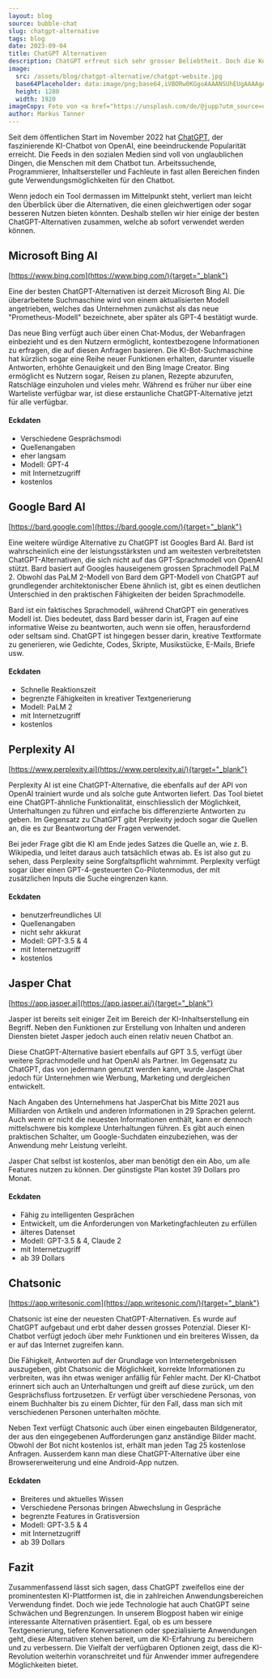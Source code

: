 ```yaml
---
layout: blog
source: bubble-chat
slug: chatgpt-alternative
tags: blog
date: 2023-09-04
title: ChatGPT Alternativen
description: ChatGPT erfreut sich sehr grosser Beliebtheit. Doch die Konkurrenz schläft nicht. In diesem Blogpost stellen wir einige gute Alternativen zum populären KI-Chatbot vor. 
image:
  src: /assets/blog/chatgpt-alternative/chatgpt-website.jpg
  base64Placeholder: data:image/png;base64,iVBORw0KGgoAAAANSUhEUgAAAAgAAAAFCAIAAAD38zoCAAAACXBIWXMAAAsTAAALEwEAmpwYAAAAiElEQVR4nAF9AIL/AFaZR227W37Pal2iUFV3UDs8OSMTFBcBAABgqVCq75TA9qF5zWtiq1FTlEQyXTMXHxcAXKJM2/S+4v/el9ujX6dOXYhfYWlrDzEVAJDBhqTUoIPInKfav1SXSnFPeGszeCAjJAA5cDdEfzhGgTlKhzyrm7n/k/9wZ3tOik8WljbSRcOpUgAAAABJRU5ErkJggg==
  height: 1280
  width: 1920
imageCopy: Foto von <a href="https://unsplash.com/de/@jupp?utm_source=unsplash&utm_medium=referral&utm_content=creditCopyText">Jonathan Kemper</a> auf <a href="https://unsplash.com/de/fotos/5yuRImxKOcU?utm_source=unsplash&utm_medium=referral&utm_content=creditCopyText">Unsplash</a>
author: Markus Tanner
---
```


Seit dem öffentlichen Start im November 2022 hat [ChatGPT](/glossar/chatgpt/), der faszinierende KI-Chatbot von OpenAI, eine beeindruckende Popularität erreicht. Die Feeds in den sozialen Medien sind voll von unglaublichen Dingen, die Menschen mit dem Chatbot tun. Arbeitssuchende, Programmierer, Inhaltsersteller und Fachleute in fast allen Bereichen finden gute Verwendungsmöglichkeiten für den Chatbot.

Wenn jedoch ein Tool dermassen im Mittelpunkt steht, verliert man leicht den Überblick über die Alternativen, die einen gleichwertigen oder sogar besseren Nutzen bieten könnten. Deshalb stellen wir hier einige der besten ChatGPT-Alternativen zusammen, welche ab sofort verwendet werden können.

## Microsoft Bing AI

[https://www.bing.com](https://www.bing.com/){target="_blank"}

Eine der besten ChatGPT-Alternativen ist derzeit Microsoft Bing AI. Die überarbeitete Suchmaschine wird von einem aktualisierten Modell angetrieben, welches das Unternehmen zunächst als das neue "Prometheus-Modell" bezeichnete, aber später als GPT-4 bestätigt wurde.

Das neue Bing verfügt auch über einen Chat-Modus, der Webanfragen einbezieht und es den Nutzern ermöglicht, kontextbezogene Informationen zu erfragen, die auf diesen Anfragen basieren. Die KI-Bot-Suchmaschine hat kürzlich sogar eine Reihe neuer Funktionen erhalten, darunter visuelle Antworten, erhöhte Genauigkeit und den Bing Image Creator. Bing ermöglicht es Nutzern sogar, Reisen zu planen, Rezepte abzurufen, Ratschläge einzuholen und vieles mehr. Während es früher nur über eine Warteliste verfügbar war, ist diese erstaunliche ChatGPT-Alternative jetzt für alle verfügbar.

#### Eckdaten

- Verschiedene Gesprächsmodi
- Quellenangaben
- eher langsam
- Modell: GPT-4
- mit Internetzugriff
- kostenlos

## Google Bard AI

[https://bard.google.com](https://bard.google.com/){target="_blank"}

Eine weitere würdige Alternative zu ChatGPT ist Googles Bard AI. Bard ist wahrscheinlich eine der leistungsstärksten und am weitesten verbreitetsten ChatGPT-Alternativen, die sich nicht auf das GPT-Sprachmodell von OpenAI stützt. Bard basiert auf Googles hauseigenem grossen Sprachmodell PaLM 2. Obwohl das PaLM 2-Modell von Bard dem GPT-Modell von ChatGPT auf grundlegender architektonischer Ebene ähnlich ist, gibt es einen deutlichen Unterschied in den praktischen Fähigkeiten der beiden Sprachmodelle.

Bard ist ein faktisches Sprachmodell, während ChatGPT ein generatives Modell ist. Dies bedeutet, dass Bard besser darin ist, Fragen auf eine informative Weise zu beantworten, auch wenn sie offen, herausfordernd oder seltsam sind. ChatGPT ist hingegen besser darin, kreative Textformate zu generieren, wie Gedichte, Codes, Skripte, Musikstücke, E-Mails, Briefe usw.

#### Eckdaten

- Schnelle Reaktionszeit
- begrenzte Fähigkeiten in kreativer Textgenerierung
- Modell: PaLM 2
- mit Internetzugriff
- kostenlos

## Perplexity AI

[https://www.perplexity.ai](https://www.perplexity.ai/){target="_blank"}

Perplexity AI ist eine ChatGPT-Alternative, die ebenfalls auf der API von OpenAI trainiert wurde und als solche gute Antworten liefert. Das Tool bietet eine ChatGPT-ähnliche Funktionalität, einschliesslich der Möglichkeit, Unterhaltungen zu führen und einfache bis differenzierte Antworten zu geben. Im Gegensatz zu ChatGPT gibt Perplexity jedoch sogar die Quellen an, die es zur Beantwortung der Fragen verwendet.

Bei jeder Frage gibt die KI am Ende jedes Satzes die Quelle an, wie z. B. Wikipedia, und leitet daraus auch tatsächlich etwas ab. Es ist also gut zu sehen, dass Perplexity seine Sorgfaltspflicht wahrnimmt. Perplexity verfügt sogar über einen GPT-4-gesteuerten Co-Pilotenmodus, der mit zusätzlichen Inputs die Suche eingrenzen kann.

#### Eckdaten

- benutzerfreundliches UI
- Quellenangaben
- nicht sehr akkurat
- Modell: GPT-3.5 & 4
- mit Internetzugriff
- kostenlos

## Jasper Chat

[https://app.jasper.ai](https://app.jasper.ai/){target="_blank"}

Jasper ist bereits seit einiger Zeit im Bereich der KI-Inhaltserstellung ein Begriff. Neben den Funktionen zur Erstellung von Inhalten und anderen Diensten bietet Jasper jedoch auch einen relativ neuen Chatbot an.

Diese ChatGPT-Alternative basiert ebenfalls auf GPT 3.5, verfügt über weitere Sprachmodelle und hat OpenAI als Partner. Im Gegensatz zu ChatGPT, das von jedermann genutzt werden kann, wurde JasperChat jedoch für Unternehmen wie Werbung, Marketing und dergleichen entwickelt.

Nach Angaben des Unternehmens hat JasperChat bis Mitte 2021 aus Milliarden von Artikeln und anderen Informationen in 29 Sprachen gelernt. Auch wenn er nicht die neuesten Informationen enthält, kann er dennoch mittelschwere bis komplexe Unterhaltungen führen. Es gibt auch einen praktischen Schalter, um Google-Suchdaten einzubeziehen, was der Anwendung mehr Leistung verleiht.

Jasper Chat selbst ist kostenlos, aber man benötigt den ein Abo, um alle Features nutzen zu können. Der günstigste Plan kostet 39 Dollars pro Monat.

#### Eckdaten

- Fähig zu intelligenten Gesprächen
- Entwickelt, um die Anforderungen von Marketingfachleuten zu erfüllen
- älteres Datenset
- Modell: GPT-3.5 & 4, Claude 2
- mit Internetzugriff
- ab 39 Dollars

## Chatsonic

[https://app.writesonic.com](https://app.writesonic.com/){target="_blank"}

Chatsonic ist eine der neuesten ChatGPT-Alternativen. Es wurde auf ChatGPT aufgebaut und erbt daher dessen grosses Potenzial. Dieser KI-Chatbot verfügt jedoch über mehr Funktionen und ein breiteres Wissen, da er auf das Internet zugreifen kann.

Die Fähigkeit, Antworten auf der Grundlage von Internetergebnissen auszugeben, gibt Chatsonic die Möglichkeit, korrekte Informationen zu verbreiten, was ihn etwas weniger anfällig für Fehler macht. Der KI-Chatbot erinnert sich auch an Unterhaltungen und greift auf diese zurück, um den Gesprächsfluss fortzusetzen. Er verfügt über verschiedene Personas, von einem Buchhalter bis zu einem Dichter, für den Fall, dass man sich mit verschiedenen Personen unterhalten möchte.

Neben Text verfügt Chatsonic auch über einen eingebauten Bildgenerator, der aus den eingegebenen Aufforderungen ganz anständige Bilder macht. Obwohl der Bot nicht kostenlos ist, erhält man jeden Tag 25 kostenlose Anfragen. Ausserdem kann man diese ChatGPT-Alternative über eine Browsererweiterung und eine Android-App nutzen.

#### Eckdaten

- Breiteres und aktuelles Wissen
- Verschiedene Personas bringen Abwechslung in Gespräche
- begrenzte Features in Gratisversion
- Modell: GPT-3.5 & 4
- mit Internetzugriff
- ab 39 Dollars

## Fazit

Zusammenfassend lässt sich sagen, dass ChatGPT zweifellos eine der prominentesten KI-Plattformen ist, die in zahlreichen Anwendungsbereichen Verwendung findet. Doch wie jede Technologie hat auch ChatGPT seine Schwächen und Begrenzungen. In unserem Blogpost haben wir einige interessante Alternativen präsentiert. Egal, ob es um bessere Textgenerierung, tiefere Konversationen oder spezialisierte Anwendungen geht, diese Alternativen stehen bereit, um die KI-Erfahrung zu bereichern und zu verbessern. Die Vielfalt der verfügbaren Optionen zeigt, dass die KI-Revolution weiterhin voranschreitet und für Anwender immer aufregendere Möglichkeiten bietet.
